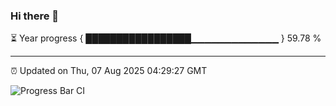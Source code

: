 ### Hi there 👋

⏳ Year progress { █████████████████▁▁▁▁▁▁▁▁▁▁▁▁▁ } 59.78 %

---

⏰ Updated on Thu, 07 Aug 2025 04:29:27 GMT

![Progress Bar CI](https://github.com/IshwaranRudhara/GIT-ACTION/workflows/Progress%20Bar%20CI/badge.svg)
